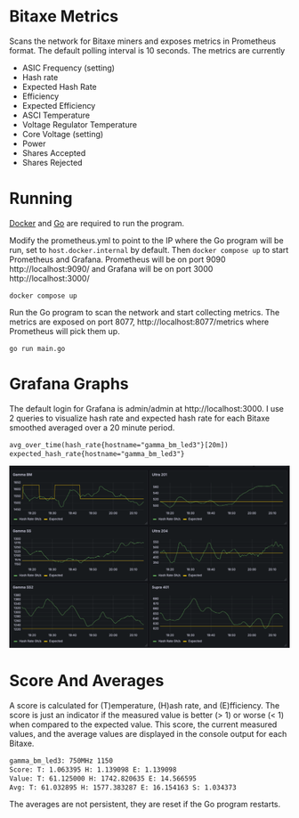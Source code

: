 # Bitaxe Metrics

Scans the network for Bitaxe miners and exposes metrics in Prometheus format.  The default polling interval is 10 seconds.  The metrics are currently

- ASIC Frequency (setting)
- Hash rate
- Expected Hash Rate
- Efficiency
- Expected Efficiency
- ASCI Temperature
- Voltage Regulator Temperature
- Core Voltage (setting)
- Power
- Shares Accepted
- Shares Rejected

# Running

[Docker](https://www.docker.com/) and [Go](https://go.dev/) are required to run the program.

Modify the prometheus.yml to point to the IP where the Go program will be run, set to `host.docker.internal` by default. Then `docker compose up` to start Prometheus and Grafana. Prometheus will be on port 9090 http://localhost:9090/ and Grafana will be on port 3000 http://localhost:3000/

```
docker compose up
```

Run the Go program to scan the network and start collecting metrics. The metrics are exposed on port 8077, http://localhost:8077/metrics where Prometheus will pick them up.  

```
go run main.go
```

# Grafana Graphs

The default login for Grafana is admin/admin at http://localhost:3000.  I use 2 queries to visualize hash rate and expected hash rate for each Bitaxe smoothed averaged over a 20 minute period.


```
avg_over_time(hash_rate{hostname="gamma_bm_led3"}[20m])
expected_hash_rate{hostname="gamma_bm_led3"}
```

![Grafana Graph](./image.png)

# Score And Averages

A score is calculated for (T)emperature, (H)ash rate, and (E)fficiency.  The score is just an indicator if the measured value is better (> 1) or worse (< 1) when compared to the expected value.  This score, the current measured values, and the average values are displayed in the console output for each Bitaxe.

```
gamma_bm_led3: 750MHz 1150
Score: T: 1.063395 H: 1.139098 E: 1.139098
Value: T: 61.125000 H: 1742.820635 E: 14.566595
Avg: T: 61.032895 H: 1577.383287 E: 16.154163 S: 1.034373
```

The averages are not persistent, they are reset if the Go program restarts.